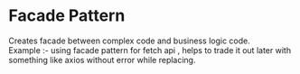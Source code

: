 # Facade Pattern
Creates facade between complex code and business logic code.<br>
Example :- using facade pattern for fetch api , helps to trade it out later with something like axios without error while replacing.

